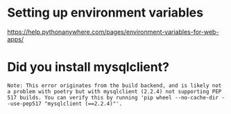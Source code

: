 # Setting up environment variables

https://help.pythonanywhere.com/pages/environment-variables-for-web-apps/

# Did you install mysqlclient?

```text
Note: This error originates from the build backend, and is likely not a problem with poetry but with mysqlclient (2.2.4) not supporting PEP 517 builds. You can verify this by running 'pip wheel --no-cache-dir --use-pep517 "mysqlclient (==2.2.4)"'.
```
